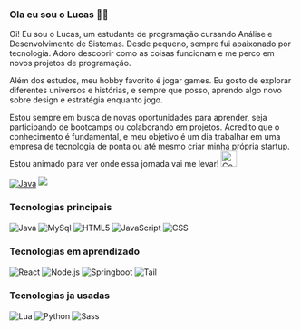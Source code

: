 ### Ola eu sou o Lucas 👋🏻
<p>Oi! Eu sou o Lucas, um estudante de programação cursando Análise e Desenvolvimento de Sistemas. Desde pequeno, sempre fui apaixonado por tecnologia. Adoro descobrir como as coisas funcionam e me perco em novos projetos de programação.

Além dos estudos, meu hobby favorito é jogar games. Eu gosto de explorar diferentes universos e histórias, e sempre que posso, aprendo algo novo sobre design e estratégia enquanto jogo.

Estou sempre em busca de novas oportunidades para aprender, seja participando de bootcamps ou colaborando em projetos. Acredito que o conhecimento é fundamental, e meu objetivo é um dia trabalhar em uma empresa de tecnologia de ponta ou até mesmo criar minha própria startup. Estou animado para ver onde essa jornada vai me levar!
<img src="https://media0.giphy.com/media/v1.Y2lkPTc5MGI3NjExcHB1aWpjdGpvYXlxY3B4eGhhZng3anE0aHJic244dTBveGxkNHF2eSZlcD12MV9pbnRlcm5hbF9naWZfYnlfaWQmY3Q9cw/OP4C9oeeSVIrwgFNAk/giphy.webp" alt="Computer man" style="width:28px;height:28px;"></p>

<div style="display: inline-block">
<a href="https://www.linkedin.com/in/lucas-almeida-miranda?utm_source=share&utm_campaign=share_via&utm_content=profile&utm_medium=android_app"><img align ="center" alt="Java" src="https://img.shields.io/badge/LinkedIn-0077B5?style=for-the-badge&logo=linkedin&logoColor=white"/></a>


 

</div>




<picture>
  <source
    srcset="https://github-readme-stats.vercel.app/api?username=SoullessUkas&rank_icon=github&theme=dark"
    media="(prefers-color-scheme: dark)"
  />
  <source
    srcset="https://github-readme-stats.vercel.app/api?username=SoullessUkas&rank_icon=github"
    media="(prefers-color-scheme: light), (prefers-color-scheme: no-preference)"
  />
  <img src="https://github-readme-stats.vercel.app/api?username=SoullessUkas&rank_icon=github" />
</picture>





### Tecnologias principais

<div style="display: inline-block">
<img align ="center" alt="Java" src="https://img.shields.io/badge/Java-ED8B00?style=for-the-badge&logo=openjdk&logoColor=white"/>
<img align ="center" alt="MySql" src="https://img.shields.io/badge/MySQL-005C84?style=for-the-badge&logo=mysql&logoColor=white"/>
<img align ="center" alt="HTML5" src="https://img.shields.io/badge/HTML5-E34F26?style=for-the-badge&logo=html5&logoColor=white"/>
<img align ="center" alt="JavaScript" src="https://img.shields.io/badge/JavaScript-F7DF1E?style=for-the-badge&logo=javascript&logoColor=black"/>
<img align ="center" alt="CSS" src="https://img.shields.io/badge/CSS3-1572B6?style=for-the-badge&logo=css3&logoColor=white"/>


</div>

### Tecnologias em aprendizado
<div style="display: inline-block">
<img align ="center" alt="React" src="https://img.shields.io/badge/React-20232A?style=for-the-badge&logo=react&logoColor=61DAFB"/>
<img align ="center" alt="Node.js" src="https://img.shields.io/badge/Node.js-43853D?style=for-the-badge&logo=node.js&logoColor=white"/>
<img align ="center" alt="Springboot" src="https://img.shields.io/badge/Spring-6DB33F?style=for-the-badge&logo=spring&logoColor=white"/>
<img align ="center" alt="Tail" src="https://img.shields.io/badge/Tailwind_CSS-38B2AC?style=for-the-badge&logo=tailwind-css&logoColor=white"/>

</div>


### Tecnologias ja usadas
<div style="display: inline-block">
<img align ="center" alt="Lua" src="https://img.shields.io/badge/Lua-2C2D72?style=for-the-badge&logo=lua&logoColor=white"/>
<img align ="center" alt="Python" src="https://img.shields.io/badge/Python-14354C?style=for-the-badge&logo=python&logoColor=white"/>
<img align ="center" alt="Sass" src="https://img.shields.io/badge/Sass-CC6699?style=for-the-badge&logo=sass&logoColor=white"/>




</div>
